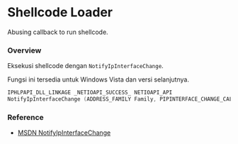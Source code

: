 # Shellcode Loader

Abusing callback to run shellcode.

### Overview

Eksekusi shellcode dengan `NotifyIpInterfaceChange`.

Fungsi ini tersedia untuk Windows Vista dan versi selanjutnya.

```c++
IPHLPAPI_DLL_LINKAGE _NETIOAPI_SUCCESS_ NETIOAPI_API 
NotifyIpInterfaceChange (ADDRESS_FAMILY Family, PIPINTERFACE_CHANGE_CALLBACK Callback, PVOID CallerContext, BOOLEAN InitialNotification, HANDLE *NotificationHandle);
```

### Reference 

- [MSDN NotifyIpInterfaceChange](https://docs.microsoft.com/en-us/windows/win32/api/netioapi/nf-netioapi-notifyipinterfacechange)